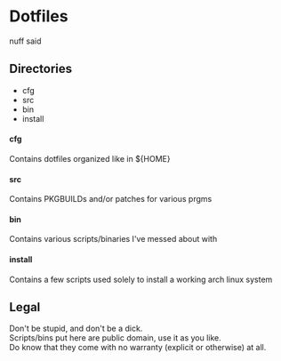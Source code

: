 # Dotfiles

nuff said

Directories
---

* cfg
* src
* bin
* install

#### cfg
Contains dotfiles organized like in ${HOME}

#### src
Contains PKGBUILDs and/or patches for various prgms

#### bin
Contains various scripts/binaries I've messed about with

#### install
Contains a few scripts used solely to install a working arch linux system


Legal
---

Don't be stupid, and don't be a dick.<br>
Scripts/bins put here are public domain, use it as you like.<br>
Do know that they come with no warranty (explicit or otherwise) at all.


